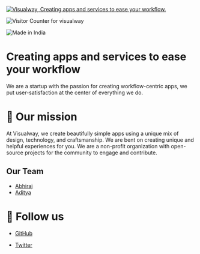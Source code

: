 [![Visualway, Creating apps and services to ease your workflow.](https://pimp-my-readme.webapp.io/pimp-my-readme/wavy-banner?subtitle=Creating%20apps%20and%20services%20to%20ease%20your%20workflow.&title=Visualway)](https://twitter.com/visualwayorg)

![Visitor Counter for visualway](https://pimp-my-readme.webapp.io/pimp-my-readme/visitor-counter?page=visualway)

![Made in India](https://pimp-my-readme.webapp.io/pimp-my-readme/sliding-text?emojis=&text=Made%2520in%2520India)

# Creating apps and services to ease your workflow

We are a startup with the passion for creating workflow-centric apps, we put user-satisfaction at the center of everything we do.

# 🎯 Our mission
At Visualway, we create beautifully simple apps using a unique mix of design, technology, and craftsmanship. 
We are bent on creating unique and helpful experiences for you. We are a non-profit organization with open-source projects for the community to engage and contribute.

## Our Team

- [Abhiraj](https://abhiraj.glitch.me) 
- [Aditya](https://twitter.com/Foxy4096)

# 🙏 Follow us
- [GitHub](https://github.com/Visualway)

- [Twitter](https://twitter.com/VisualwayOrg)
